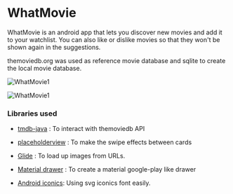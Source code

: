 # WhatMovie

WhatMovie is an android app that lets you discover new movies and add it to your watchlist. You can also like or dislike movies so that they won't be shown again in the suggestions.

themoviedb.org was used as reference movie database and sqlite to create the local movie database.

![WhatMovie1](http://i.imgur.com/0kPT3xC.png)

![WhatMovie1](http://i.imgur.com/R7dVXsr.png)

###  Libraries used

* [tmdb-java](https://github.com/UweTrottmann/tmdb-java) : To interact with themoviedb API
* [placeholderview](https://github.com/janishar/PlaceHolderView) : To make the swipe effects between cards
* [Glide](https://github.com/bumptech/glide) : To load up images from URLs.

* [Material drawer](https://github.com/mikepenz/MaterialDrawer) : To create a material google-play like drawer
* [Android iconics](https://github.com/mikepenz/Android-Iconics): Using svg iconics font easily.